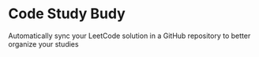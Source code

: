 # Code Study Budy

Automatically sync your LeetCode solution in a GitHub repository to better organize your studies